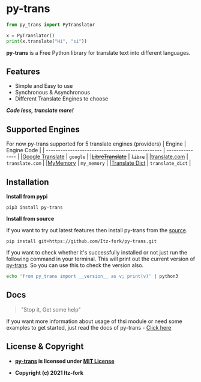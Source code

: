 # py-trans
```python
from py_trans import PyTranslator

x = PyTranslator()
print(x.translate("Hi", "si"))
```

**py-trans**  is a Free Python library for translate text into different languages.

## Features
- Simple and Easy to use
- Synchronous & Asynchronous
- Different Translate Engines to choose

***Code less, translate more!***

## Supported Engines
For now py-trans supported for 5 translate engines (providers)
|                      Engine                      |   Engine Code   |
| ------------------------------------------------ | --------------- |
|[Google Translate](https://translate.google.com/) | `google`        |
|~~[LibreTranslate](https://libretranslate.com/)~~     | ~~`libre`~~         |
|[translate.com](https://www.translate.com/)       | `translate.com` |
|[MyMemory](https://mymemory.translated.net/)      | `my_memory`     |
|[Translate Dict](https://www.translatedict.com/)  | `translate_dict`     |

## Installation
**Install from pypi**

```
pip3 install py-trans
```
**Install from source**

If you want to try out latest features then install py-trans from the [source](https://github.com/Itz-fork/py-trans).
```
pip install git+https://github.com/Itz-fork/py-trans.git
```
If you want to check whether it's successfully installed or not just run the following command in your terminal. This will print out the current version of [py-trans](https://github.com/Itz-fork/py-trans). So you can use this to check the version also.
```bash
echo 'from py_trans import __version__ as v; print(v)' | python3
```

## Docs
> "Stop it, Get some help"
>
If you want more information about usage of thsi module or need some examples to get started, just read the docs of py-trans - [Click here](https://itz-fork.github.io/py-trans/)

## License & Copyright
- **[py-trans](https://github.com/Itz-fork/py-trans) is licensed under [MIT License](https://github.com/Itz-fork/py-trans/blob/main/LICENSE)**

- **Copyright (c) 2021 Itz-fork**
